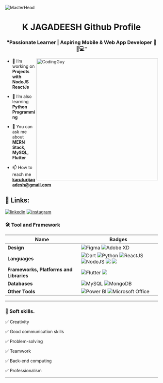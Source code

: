 ![MasterHead](https://blog.bit.ai/wp-content/uploads/2018/09/How-to-Embed-GitHub-Gists-in-Your-Documents-Blog-Banner.png)
<h1 align="center">K JAGADEESH Github Profile</h1>
<h3 align="center">"Passionate Learner | Aspiring Mobile & Web App Developer 🚀📱💻"</h3>
<img align= "right" alt="CodingGuy" width="400" src="https://cdn.dribbble.com/users/1162077/screenshots/3848914/media/320984a9ca58b3c73274c9259ecf6de8.gif">


- 🔭 I’m working on **Projects with NodeJS ReactJs**

- 🌱 I’m also learning **Python Programming**

- 💬 You can ask me about **MERN Stack, MySQL, Flutter**

- 📫 How to reach me **karuturijagadesh@gmail.com**
 
 ## 🔗 Links:
[![linkedin](https://img.shields.io/badge/linkedin-0A66C2?style=for-the-badge&logo=linkedin&logoColor=white)](https://www.linkedin.com/in/https://www.linkedin.com/in/k-jagadeesh-9386841b2/)
[![instagram](https://img.shields.io/badge/instagram-1DA1F2?style=for-the-badge&logo=instagram&logoColor=white)](https://www.instagram.com/k_jagadeesh_chowdary007/)

### 🛠 Tool and Framework

Name | Badges
--- | --- 
**Design**  |  ![Figma](https://img.shields.io/badge/figma-%23F24E1E.svg?style=for-the-badge&logo=figma&logoColor=white) ![Adobe XD](https://img.shields.io/badge/Adobe%20XD-470137?style=for-the-badge&logo=Adobe%20XD&logoColor=#FF61F6)
**Languages**  |  ![Dart](https://img.shields.io/badge/dart-%230175C2.svg?style=for-the-badge&logo=dart&logoColor=white) ![Python](https://img.shields.io/badge/Python-3776AB?style=for-the-badge&logo=python&logoColor=white) ![ReactJS](https://img.shields.io/badge/ReactJS-20232A?style=for-the-badge&logo=react&logoColor=61DAFB) ![NodeJS](https://img.shields.io/badge/Node.js-43853D?style=for-the-badge&logo=node.js&logoColor=white) <img src="https://img.shields.io/badge/CSS3-1572B6?style=for-the-badge&logo=css3&logoColor=white" /> <img src="https://img.shields.io/badge/HTML5-E34F26?style=for-the-badge&logo=html5&logoColor=white" /> 
**Frameworks, Platforms and Libraries** | ![Flutter](https://img.shields.io/badge/Flutter-%2302569B.svg?style=for-the-badge&logo=Flutter&logoColor=white)  <img src="https://img.shields.io/badge/Bootstrap-563D7C?style=for-the-badge&logo=bootstrap&logoColor=white" /> 
**Databases**  | ![MySQL](https://img.shields.io/badge/mysql-%2300f.svg?style=for-the-badge&logo=mysql&logoColor=white) ![MongoDB](https://img.shields.io/badge/MongoDB-%234ea94b.svg?style=for-the-badge&logo=mongodb&logoColor=white) 
**Other Tools** | ![Power BI](https://img.shields.io/badge/Power%20BI-F2C811?style=for-the-badge&logo=power%20bi&logoColor=black) ![Microsoft Office](https://img.shields.io/badge/Microsoft_Office-D83B01?style=for-the-badge&logo=microsoft-office&logoColor=white)
</p> 

<hr>

### 👔 Soft skills.


✅ Creativity

✅ Good communication skills

✅ Problem-solving

✅ Teamwork

✅ Back-end computing

✅ Professionalism 

<hr>

 <br>
 
<!---
KJAGADEESH007/KJAGADEESH007 is a ✨ special ✨ repository because its `README.md` (this file) appears on your GitHub profile.
You can click the Preview link to take a look at your changes.
--->
